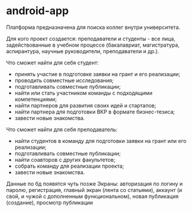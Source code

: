 # android-app

Платформа предназначена для поиска коллег внутри университета.

Для кого проект создается: преподаватели и студенты - все лица, задействованные в учебном процессе (бакалавриат, магистратура, аспирантура, научные руководители, преподаватели и др.).

Что сможет найти для себя студент: 
- принять участие в подготовке заявки на грант и его реализации;
- проводить совместные исследования;
- подготавливать совместные публикации;
- найти или стать участником команды с подходящими компетенциями;
- найти партнеров для развития своих идей и стартапов;
- найти партнера для подготовки ВКР в формате бизнес-тезиса;
- завести новые знакомства.

Что сможет найти для себя преподаватель:
- найти студентов в команду для подготовки заявки на грант или его реализации;
- подготавливать совместные публикации;
- найти соавторов с других факультетов;
- собрать команду для реализации проекта;
- завести новые знакомства.


Данные по бд появятся чуть позже
Экраны: авторизация по логину и паролю, регистрация, главный экран (лента со статьями), аккаунт (и свой, и чужой с дополненным функциональном), новая публикация (создание), просмотр публикации
